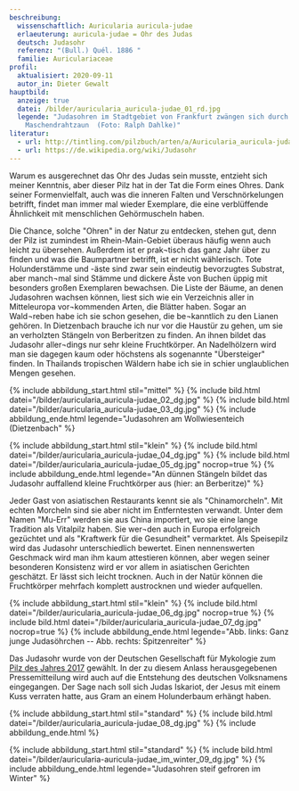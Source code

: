 ```yaml
---
beschreibung:
  wissenschaftlich: Auricularia auricula-judae
  erlaeuterung: auricula-judae = Ohr des Judas
  deutsch: Judasohr
  referenz: "(Bull.) Quél. 1886 "
  familie: Auriculariaceae
profil:
  aktualisiert: 2020-09-11
  autor_in: Dieter Gewalt
hauptbild:
  anzeige: true
  datei: /bilder/auricularia_auricula-judae_01_rd.jpg
  legende: "Judasohren im Stadtgebiet von Frankfurt zwängen sich durch einen
    Maschendrahtzaun  (Foto: Ralph Dahlke)"
literatur:
  - url: http://tintling.com/pilzbuch/arten/a/Auricularia_auricula-judae.html
  - url: https://de.wikipedia.org/wiki/Judasohr
---
```

Warum es ausgerechnet das Ohr des Judas sein musste, entzieht sich meiner Kenntnis, aber dieser Pilz hat in der Tat die Form eines Ohres. Dank seiner Formenvielfalt, auch was die inneren Falten und Verschnörkelungen betrifft, findet man immer mal wieder Exemplare, die eine verblüffende Ähnlichkeit mit menschlichen Gehörmuscheln haben.

Die Chance, solche "Ohren" in der Natur zu entdecken, stehen gut, denn der Pilz ist zumindest im Rhein-Main-Gebiet überaus häufig wenn auch leicht zu übersehen. Außerdem ist er prak¬tisch das ganz Jahr über zu finden und was die Baumpartner betrifft, ist er nicht wählerisch. Tote Holunderstämme und -äste sind zwar sein eindeutig bevorzugtes Substrat, aber manch¬mal sind Stämme und dickere Äste von Buchen üppig mit besonders großen Exemplaren bewachsen. Die Liste der Bäume, an denen Judasohren wachsen können, liest sich wie ein Verzeichnis aller in Mitteleuropa vor¬kommenden Arten, die Blätter haben. Sogar an Wald¬reben habe ich sie schon gesehen, die be¬kanntlich zu den Lianen gehören. In Dietzenbach brauche ich nur vor die Haustür zu gehen, um sie an verholzten Stängeln von Berberitzen zu finden. An ihnen bildet das Judasohr aller¬dings nur sehr kleine Fruchtkörper. An Nadelhölzern wird man sie dagegen kaum oder höchstens als sogenannte "Übersteiger" finden. In Thailands tropischen Wäldern habe ich sie in schier unglaublichen Mengen gesehen.

{% include abbildung_start.html stil="mittel" %}
{% include bild.html datei="/bilder/auricularia_auricula-judae_02_dg.jpg" %}
{% include bild.html datei="/bilder/auricularia_auricula-judae_03_dg.jpg" %}
{% include abbildung_ende.html legende="Judasohren am Wollwiesenteich (Dietzenbach" %}

{% include abbildung_start.html stil="klein" %}
{% include bild.html datei="/bilder/auricularia_auricula-judae_04_dg.jpg" %}
{% include bild.html datei="/bilder/auricularia_auricula-judae_05_dg.jpg" nocrop=true %}
{% include abbildung_ende.html legende="An dünnen Stängeln bildet das Judasohr auffallend kleine Fruchtkörper aus (hier: an Berberitze)" %}

Jeder Gast von asiatischen Restaurants kennt sie als "Chinamorcheln". Mit echten Morcheln sind sie aber nicht im Entferntesten verwandt. Unter dem Namen "Mu-Err" werden sie aus China importiert, wo sie eine lange Tradition als Vitalpilz haben. Sie wer¬den auch in Europa erfolgreich gezüchtet und als "Kraftwerk für die Gesundheit" vermarktet. Als Speisepilz wird das Judasohr unterschiedlich bewertet. Einen nennenswerten Geschmack wird man ihm kaum attestieren können, aber wegen seiner besonderen Konsistenz wird er vor allem in asiatischen Gerichten geschätzt. Er lässt sich leicht trocknen. Auch in der Natür können die Fruchtkörper mehrfach komplett austrocknen und wieder aufquellen.

{% include abbildung_start.html stil="klein" %}
{% include bild.html datei="/bilder/auricularia_auricula-judae_06_dg.jpg" nocrop=true %}
{% include bild.html datei="/bilder/auricularia_auricula-judae_07_dg.jpg" nocrop=true %}
{% include abbildung_ende.html legende="Abb. links: Ganz junge Judasöhrchen -- Abb. rechts: Spitzenreiter" %}

Das Judasohr wurde von der Deutschen Gesellschaft für Mykologie zum [Pilz des Jahres 2017](https://www.dgfm-ev.de/pilz-des-jahres/2017-judasohr) gewählt. In der zu diesem Anlass herausgegebenen Pressemitteilung wird auch auf die Entstehung des deutschen Volksnamens eingegangen. Der Sage nach soll sich Judas Iskariot, der Jesus mit einem Kuss verraten hatte, aus Gram an einem Holunderbaum erhängt haben.

{% include abbildung_start.html stil="standard" %}
{% include bild.html datei="/bilder/auricularia_auricula-judae_08_dg.jpg" %}
{% include abbildung_ende.html %}

{% include abbildung_start.html stil="standard" %}
{% include bild.html datei="/bilder/auricularia-auricula-judae_im_winter_09_dg.jpg" %}
{% include abbildung_ende.html legende="Judasohren steif gefroren im Winter" %}